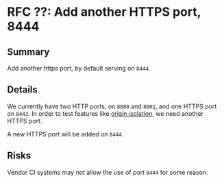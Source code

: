 # RFC ??: Add another HTTPS port, 8444

## Summary

Add another https port, by default serving on `8444`.

## Details

We currently have two HTTP ports, on `8000` and `8001`, and one HTTPS port on `8443`. In order to test features like [origin isolation](https://github.com/WICG/origin-isolation), we need another HTTPS port.

A new HTTPS port will be added on `8444`.

## Risks

Vendor CI systems may not allow the use of port `8444` for some reason.
